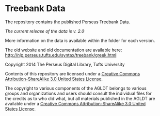 Treebank Data
=============

The repository contains the published Perseus Treebank Data. 

_The current release of the data is v. 2.0_ 

More information on the data is available within the folder for each version. 

The old website and old documentation are available here:
http://nlp.perseus.tufts.edu/syntax/treebank/greek.html

Copyright 2014 The Perseus Digital Library, Tufts University

Contents of this repository are licensed under a [Creative Commons Attribution-ShareAlike 3.0 United States License](http://creativecommons.org/licenses/by-sa/3.0/us/).

The copyright to various components of the AGLDT belongs to various groups and organizations and users should consult the individual files for the credits as to who did what, but all materials published in the AGLDT are available under a [Creative Commons Attribution-ShareAlike 3.0 United States License](http://creativecommons.org/licenses/by-sa/3.0/us/).
